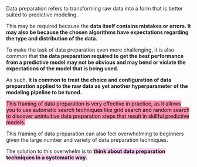 Data preparation refers to transforming raw data into a form that is better suited to predictive modeling.

This may be required because the **data itself contains mistakes or errors. It may also be because the chosen algorithms have expectations regarding the type and distribution of the data.**

To make the task of data preparation even more challenging, it is also common that **the data preparation required to get the best performance from a predictive model may not be obvious and may bend or violate the expectations of the model that is being used.**

As such, **it is common to treat the choice and configuration of data preparation applied to the raw data as yet another hyperparameter of the modeling pipeline to be tuned.**

<mark style="background: #FF5582A6;">This framing of data preparation is very effective in practice, as it allows you to use automatic search techniques like grid search and random search to discover unintuitive data preparation steps that result in skillful predictive models.</mark> 

This framing of data preparation can also feel overwhelming to beginners given the large number and variety of data preparation techniques.

The solution to this overwhelm is to <mark style="background: #FFB8EBA6; color: #232323; font-weight: 800">think about data preparation techniques in a systematic way.</mark> 